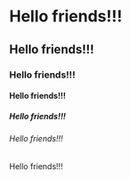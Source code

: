 # Hello friends!!!

## Hello friends!!!

### Hello friends!!!

#### Hello friends!!!

##### Hello friends!!!

###### Hello friends!!!

Hello friends!!!